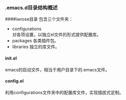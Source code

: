 ### .emacs.d目录结构概述
####iwrose目录 
包含三个文件夹： 

+ configurations  
  对各项设置，以独立el文件的形式提供配置库。
+ packages
  各类插件包。
+ libraries
  独立的库文件。

#### init.el
emacs的启动文件，相当于用户目录下的.emacs文件。

#### config.el
利用configurations文件夹中的配置库文件，实现插拔式定制。

